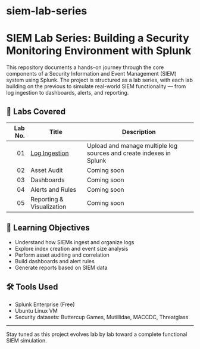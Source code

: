 # siem-lab-series
# SIEM Lab Series: Building a Security Monitoring Environment with Splunk

This repository documents a hands-on journey through the core components of a Security Information and Event Management (SIEM) system using Splunk. The project is structured as a lab series, with each lab building on the previous to simulate real-world SIEM functionality — from log ingestion to dashboards, alerts, and reporting.

## 🧩 Labs Covered

| Lab No. | Title                     | Description                                                     |
|--------:|---------------------------|-----------------------------------------------------------------|
| 01      | [Log Ingestion](labs/01-log-ingestion/lab-notes.md) | Upload and manage multiple log sources and create indexes in Splunk |
| 02      | Asset Audit               | Coming soon                                                     |
| 03      | Dashboards                | Coming soon                                                     |
| 04      | Alerts and Rules          | Coming soon                                                     |
| 05      | Reporting & Visualization | Coming soon                                                     |

## 🎯 Learning Objectives

- Understand how SIEMs ingest and organize logs
- Explore index creation and event size analysis
- Perform asset auditing and correlation
- Build dashboards and alert rules
- Generate reports based on SIEM data

## 🛠️ Tools Used

- Splunk Enterprise (Free)
- Ubuntu Linux VM
- Security datasets: Buttercup Games, Mutillidae, MACCDC, Threatglass

---

Stay tuned as this project evolves lab by lab toward a complete functional SIEM simulation.
